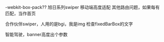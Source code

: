 -webkit-box-pack??
旭日系列swiper 移动端高度适配
其他路由问题，如果每有匹配，当作首页

合作伙伴swiper，人用的是bgi，我是img
检查fixedBarBox的文字


智能驾驶，banner高度出个参数

